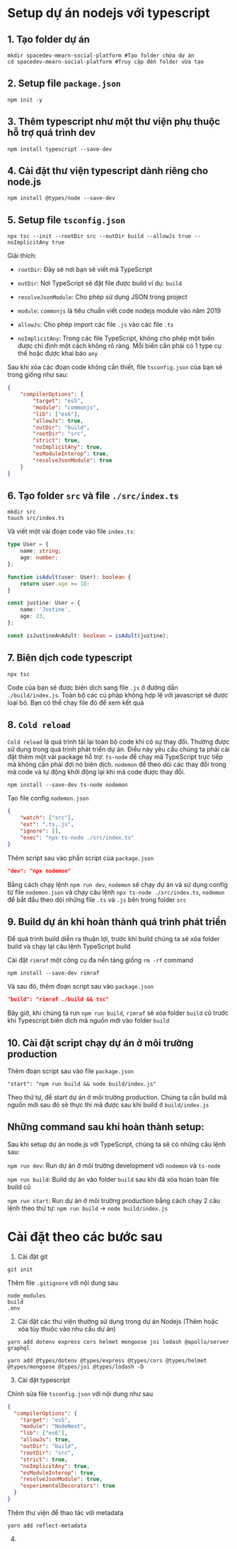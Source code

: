 # Setup dự án nodejs với typescript

## 1. Tạo folder dự án 

```shell
mkdir spacedev-mearn-social-platform #Tạo folder chứa dự án
cd spacedev-mearn-social-platform #Truy cập đến folder vừa tạo
```

## 2. Setup file `package.json`

```shell
npm init -y
```
## 3. Thêm typescript như một thư viện phụ thuộc hỗ trợ quá trình dev

```shell
npm install typescript --save-dev
```

## 4. Cài đặt thư viện typescript dành riêng cho node.js
```shell
npm install @types/node --save-dev
```

## 5. Setup file `tsconfig.json`

```shell
npx tsc --init --rootDir src --outDir build --allowJs true --noImplicitAny true
```

Giải thích:

- `rootDir`: Đây sẽ nơi bạn sẽ viết mã TypeScript

- `outDir`: Nơi TypeScript sẽ đặt file được build ví dụ: `build`

- `resolveJsonModule`: Cho phép sử dụng JSON trong project

- `module`: `commonjs` là tiêu chuẩn viết code nodejs module vào năm 2019

- `allowJs`: Cho phép import các file `.js` vào các file `.ts`

- `noImplicitAny`: Trong các file TypeScript, không cho phép một biến được chỉ định một cách không rõ ràng. Mỗi biến cần phải có 1 type cụ thể hoặc được khai báo `any`

Sau khi xóa các đoạn code không cần thiết, file `tsconfig.json` của bạn sẽ trong giống như sau:

```json
{
    "compilerOptions": {
        "target": "es5",                          
        "module": "commonjs",                    
        "lib": ["es6"],                     
        "allowJs": true,
        "outDir": "build",                          
        "rootDir": "src",
        "strict": true,         
        "noImplicitAny": true,
        "esModuleInterop": true,
        "resolveJsonModule": true
    }
}
``` 

## 6. Tạo folder `src` và file `./src/index.ts`

```shell
mkdir src
touch src/index.ts
```
Và viết một vài đoạn code vào file `index.ts`:

```typescript
type User = {
    name: string;
    age: number;
};

function isAdult(user: User): boolean {
    return user.age >= 18;
}

const justine: User = {
    name: 'Justine',
    age: 23,
};

const isJustineAnAdult: boolean = isAdult(justine);
```
## 7. Biên dịch code typescript

```shell
npx tsc
```
Code của bạn sẽ được biên dịch sang file `.js` ở đường dẫn `./build/index.js`. Toàn bộ các cú pháp không hợp lệ với javascript sẽ được loại bỏ. Bạn có thể chạy file đó để xem kết quả

## 8. `Cold reload`

`Cold reload` là quá trình tải lại toàn bộ code khi có sự thay đổi. Thường được sử dụng trong quá trình phát triển dự án. Điều này yêu cầu chúng ta phải cài đặt thêm một vài package hỗ trợ: `ts-node` để chạy mã TypeScript trực tiếp mà không cần phải đợi nó biên dịch. `nodemon` để theo dõi các thay đổi trong mã code và tự động khởi động lại khi mã code được thay đổi.

```shell
npm install --save-dev ts-node nodemon
```

Tạo file config `nodemon.json`

```json
{
    "watch": ["src"],
    "ext": ".ts,.js",
    "ignore": [],
    "exec": "npx ts-node ./src/index.ts"
}
```

Thêm script sau vào phần script của `package.json`

```json
"dev": "npx nodemon"
```

Bằng cách chạy lệnh `npm run dev`, `nodemon` sẽ chạy dự án và sử dụng config từ file `nodemon.json` và chạy câu lệnh `npx ts-node ./src/index.ts`, `nodemon` để bắt đầu theo dõi những file `.ts` và `.js` bên trong folder `src` 

## 9. Build dự án khi hoàn thành quá trình phát triển

Để quá trình build diễn ra thuận lợi, trước khi build chúng ta sẽ xóa folder build và chạy lại câu lệnh TypeScript build

Cài đặt `rimraf` một công cụ đa nền tảng giống `rm -rf` command

```shell
npm install --save-dev rimraf
```

Và sau đó, thêm đoạn script sau vào `package.json`

```json
"build": "rimraf ./build && tsc"
```

Bây giờ, khi chúng ta run `npm run build`, `rimraf` sẽ xóa folder `build` cũ trước khi Typescript biên dịch mã nguồn mới vào folder `build`

## 10. Cài đặt script chạy dự án ở môi trường production

Thêm đoạn script sau vào file `package.json`

```shell
"start": "npm run build && node build/index.js"
```

Theo thứ tự, để start dự án ở môi trường production. Chúng ta cần build mã nguồn mới sau đó sẽ thực thi mã được sau khi build ở `build/index.js`

## Những command sau khi hoàn thành setup:

Sau khi setup dự án node.js với TypeScript, chúng ta sẽ có những câu lệnh sau:

`npm run dev`: Run dự án ở môi trường development với `nodemon` và `ts-node`

`npm run build`: Build dự án vào folder `build` sau khi đã xóa hoàn toàn file build cũ

`npm run start`: Run dự án ở môi trường production bằng cách chạy 2 câu lệnh theo thứ tự: `npm run build` -> `node build/index.js`



# Cài đặt theo các bước sau

1. Cài đặt git

```shell
git init
```

Thêm file `.gitignore` với nội dung sau

```
node_modules
build
.env
```

2. Cài đặt các thư viện thường sử dụng trong dự án Nodejs (Thêm hoặc xóa tùy thuộc vào nhu cầu dự án)

```shell
yarn add dotenv express cors helmet mongoose joi lodash @apollo/server graphql

yarn add @types/dotenv @types/express @types/cors @types/helmet @types/mongoose @types/joi @types/lodash -D
```

3. Cài đặt typescript

Chỉnh sửa file `tsconfig.json` với nội dung như sau

```json
{
  "compilerOptions": {
    "target": "es5",
    "module": "NodeNext",
    "lib": ["es6"],
    "allowJs": true,
    "outDir": "build",
    "rootDir": "src",
    "strict": true,
    "noImplicitAny": true,
    "esModuleInterop": true,
    "resolveJsonModule": true,
    "experimentalDecorators": true
  }
}
```

Thêm thư viện để thao tác với metadata

```shell
yarn add reflect-metadata
```

4. 